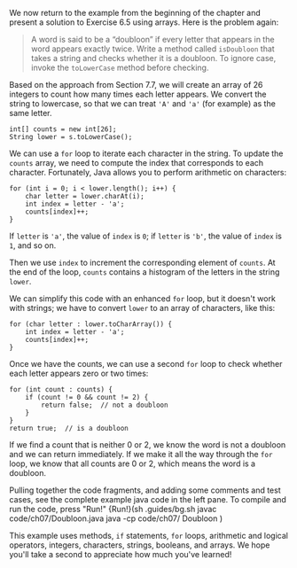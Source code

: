 We now return to the example from the beginning of the chapter and present a solution to Exercise 6.5 using arrays. Here is the problem again:



> A word is said to be a “doubloon” if every letter that appears in the word appears exactly twice.
> Write a method called `isDoubloon` that takes a string and checks whether it is a doubloon.
> To ignore case, invoke the `toLowerCase` method before checking.


Based on the approach from Section 7.7, we will create an array of 26 integers to count how many times each letter appears. We convert the string to lowercase, so that we can treat `'A'` and `'a'` (for example) as the same letter.

```code
int[] counts = new int[26];
String lower = s.toLowerCase();
```

We can use a `for` loop to iterate each character in the string. To update the `counts` array, we need to compute the index that corresponds to each character. Fortunately, Java allows you to perform arithmetic on characters:

```code
for (int i = 0; i < lower.length(); i++) {
    char letter = lower.charAt(i);
    int index = letter - 'a';
    counts[index]++;
}
```

If `letter` is `'a'`, the value of `index` is `0`; if `letter` is `'b'`, the value of `index` is `1`, and so on.

Then we use `index` to increment the corresponding element of `counts`. At the end of the loop, `counts` contains a histogram of the letters in the string `lower`.


We can simplify this code with an enhanced `for` loop, but it doesn't work with strings; we have to convert `lower` to an array of characters, like this:

```code
for (char letter : lower.toCharArray()) {
    int index = letter - 'a';
    counts[index]++;
}
```

Once we have the counts, we can use a second `for` loop to check whether each letter appears zero or two times:

```code
for (int count : counts) {
    if (count != 0 && count != 2) {
        return false;  // not a doubloon
    }
}
return true;  // is a doubloon
```

If we find a count that is neither 0 or 2, we know the word is not a doubloon and we can return immediately. If we make it all the way through the `for` loop, we know that all counts are 0 or 2, which means the word is a doubloon.

Pulling together the code fragments, and adding some comments and test cases, see the complete example java code in the left pane. To compile and run the code, press "Run!"
{Run!}(sh .guides/bg.sh javac code/ch07/Doubloon.java java -cp code/ch07/ Doubloon )






This example uses methods, `if` statements, `for` loops, arithmetic and logical operators, integers, characters, strings, booleans, and arrays. We hope you'll take a second to appreciate how much you've learned!